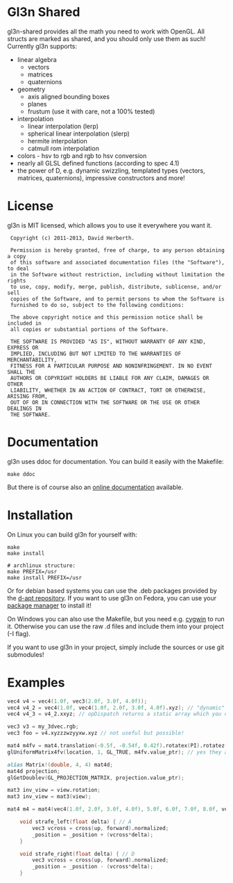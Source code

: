 Gl3n Shared
====

gl3n-shared provides all the math you need to work with OpenGL. All structs are marked as shared, and you should only use them as such! Currently gl3n supports:

* linear algebra
  * vectors
  * matrices
  * quaternions
* geometry
  * axis aligned bounding boxes
  * planes
  * frustum (use it with care, not a 100% tested)
* interpolation
  * linear interpolation (lerp)
  * spherical linear interpolation (slerp)
  * hermite interpolation
  * catmull rom interpolation
* colors - hsv to rgb and rgb to hsv conversion
* nearly all GLSL defined functions (according to spec 4.1)
* the power of D, e.g. dynamic swizzling, templated types (vectors, matrices, quaternions), impressive constructors and more!

License
=======

gl3n is MIT licensed, which allows you to use it everywhere you want it.

     Copyright (c) 2011-2013, David Herberth.

     Permission is hereby granted, free of charge, to any person obtaining a copy
     of this software and associated documentation files (the "Software"), to deal
     in the Software without restriction, including without limitation the rights
     to use, copy, modify, merge, publish, distribute, sublicense, and/or sell
     copies of the Software, and to permit persons to whom the Software is
     furnished to do so, subject to the following conditions:

     The above copyright notice and this permission notice shall be included in
     all copies or substantial portions of the Software.

     THE SOFTWARE IS PROVIDED "AS IS", WITHOUT WARRANTY OF ANY KIND, EXPRESS OR
     IMPLIED, INCLUDING BUT NOT LIMITED TO THE WARRANTIES OF MERCHANTABILITY,
     FITNESS FOR A PARTICULAR PURPOSE AND NONINFRINGEMENT. IN NO EVENT SHALL THE
     AUTHORS OR COPYRIGHT HOLDERS BE LIABLE FOR ANY CLAIM, DAMAGES OR OTHER
     LIABILITY, WHETHER IN AN ACTION OF CONTRACT, TORT OR OTHERWISE, ARISING FROM,
     OUT OF OR IN CONNECTION WITH THE SOFTWARE OR THE USE OR OTHER DEALINGS IN
     THE SOFTWARE.

Documentation
=============

gl3n uses ddoc for documentation. You can build it easily with the Makefile:

    make ddoc

But there is of course also an [online documentation](http://dav1dde.github.com/gl3n/) available.

Installation
============

On Linux you can build gl3n for yourself with:

    make
    make install

    # archlinux structure:
    make PREFIX=/usr
    make install PREFIX=/usr

Or for debian based systems you can use the .deb packages provided by the
[d-apt repository](http://code.google.com/p/d-apt/wiki/APT_Repository).
If you want to use gl3n on Fedora, you can use your
[package manager](https://apps.fedoraproject.org/packages/gl3n-devel) to install it!


On Windows you can also use the Makefile, but you need e.g. [cygwin](http://www.cygwin.com/) to run it.
Otherwise you can use the raw .d files and include them into your project (-I flag).


If you want to use gl3n in your project, simply include the sources or use git submodules!



Examples
========

```D
vec4 v4 = vec4(1.0f, vec3(2.0f, 3.0f, 4.0f));
vec4 v4_2 = vec4(1.0f, vec4(1.0f, 2.0f, 3.0f, 4.0f).xyz); // "dynamic" swizzling with opDispatch
vec4 v4_3 = v4_2.xxyz; // opDispatch returns a static array which you can pass directly to the ctor of a vector!

vec3 v3 = my_3dvec.rgb;
vec3 foo = v4.xyzzzwzyyxw.xyz // not useful but possible!

mat4 m4fv = mat4.translation(-0.5f, -0.54f, 0.42f).rotatex(PI).rotatez(PI/2);
glUniformMatrix4fv(location, 1, GL_TRUE, m4fv.value_ptr); // yes they are row major!

alias Matrix!(double, 4, 4) mat4d;
mat4d projection;
glGetDoublev(GL_PROJECTION_MATRIX, projection.value_ptr);

mat3 inv_view = view.rotation;
mat3 inv_view = mat3(view);

mat4 m4 = mat4(vec4(1.0f, 2.0f, 3.0f, 4.0f), 5.0f, 6.0f, 7.0f, 8.0f, vec4(...) ...); 
```

```D
    void strafe_left(float delta) { // A
        vec3 vcross = cross(up, forward).normalized;
        _position = _position + (vcross*delta);
    }

    void strafe_right(float delta) { // D
        vec3 vcross = cross(up, forward).normalized;
        _position = _position - (vcross*delta);
    }
```
